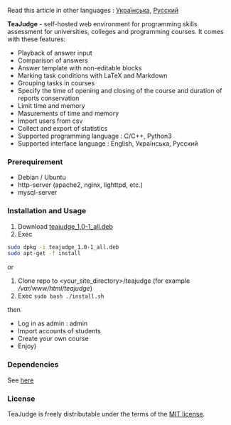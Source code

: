 Read this article in other languages : [Українська](README.uk_UA.md), [Русский](README.ru_RU.md)

**TeaJudge** - self-hosted web environment for programming skills assessment for universities, colleges and programming courses. It comes with these features:
- Playback of answer input
- Comparison of answers
- Answer template with non-editable blocks
- Marking task conditions with LaTeX and Markdown
- Grouping tasks in courses
- Specify the time of opening and closing of the course and duration of reports conservation
- Limit time and memory
- Masurements of time and memory
- Import users from csv
- Collect and export of statistics
- Supported programming language : C/C++, Python3
- Supported interface language : English, Українська, Русский

### Prerequirement
- Debian / Ubuntu
- http-server (apache2, nginx, lighttpd, etc.)
- mysql-server

### Installation and Usage
1. Download [teajudge_1.0-1_all.deb](https://packagecloud.io/sungmaster/teajudge/packages/debian/stretch/teajudge_1.0-1_all.deb)
1. Exec
  ```bash
  sudo dpkg -i teajudge_1.0-1_all.deb
  sudo apt-get -f install
  ```
or
1. Clone repo to \<your_site_directory\>/teajudge (for example */var/www/html/teajudge*)
1. Exec `sudo bash ./install.sh`

then
- Log in as admin : admin
- Import accounts of students
- Create your own course
- Enjoy)

### Dependencies
See [here](DEPENDENCIES.md)

### License
TeaJudge is freely distributable under the terms of the [MIT license](LICENSE).